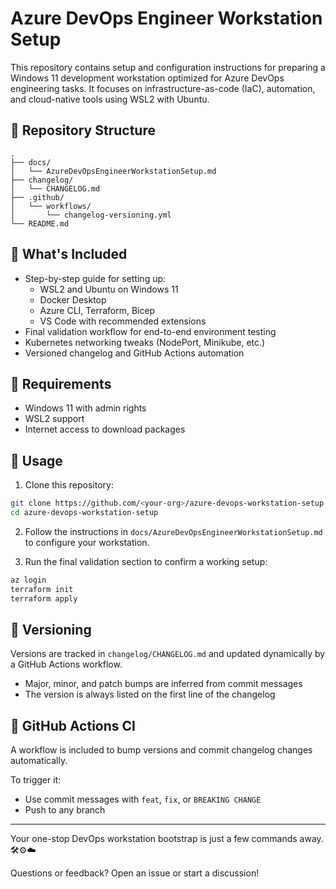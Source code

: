 # Azure DevOps Engineer Workstation Setup

This repository contains setup and configuration instructions for preparing a Windows 11 development workstation optimized for Azure DevOps engineering tasks. It focuses on infrastructure-as-code (IaC), automation, and cloud-native tools using WSL2 with Ubuntu.

## 📁 Repository Structure

```
.
├── docs/
│   └── AzureDevOpsEngineerWorkstationSetup.md
├── changelog/
│   └── CHANGELOG.md
├── .github/
│   └── workflows/
│       └── changelog-versioning.yml
└── README.md
```

## 🚀 What's Included

- Step-by-step guide for setting up:
  - WSL2 and Ubuntu on Windows 11
  - Docker Desktop
  - Azure CLI, Terraform, Bicep
  - VS Code with recommended extensions
- Final validation workflow for end-to-end environment testing
- Kubernetes networking tweaks (NodePort, Minikube, etc.)
- Versioned changelog and GitHub Actions automation

## 🧰 Requirements

- Windows 11 with admin rights
- WSL2 support
- Internet access to download packages

## 🔧 Usage

1. Clone this repository:

```bash
git clone https://github.com/<your-org>/azure-devops-workstation-setup.git
cd azure-devops-workstation-setup
```

2. Follow the instructions in `docs/AzureDevOpsEngineerWorkstationSetup.md` to configure your workstation.

3. Run the final validation section to confirm a working setup:

```bash
az login
terraform init
terraform apply
```

## 🔄 Versioning

Versions are tracked in `changelog/CHANGELOG.md` and updated dynamically by a GitHub Actions workflow.

- Major, minor, and patch bumps are inferred from commit messages
- The version is always listed on the first line of the changelog

## 🧪 GitHub Actions CI

A workflow is included to bump versions and commit changelog changes automatically.

To trigger it:
- Use commit messages with `feat`, `fix`, or `BREAKING CHANGE`
- Push to any branch

---

Your one-stop DevOps workstation bootstrap is just a few commands away. 🛠️⚙️☁️

Questions or feedback? Open an issue or start a discussion!


